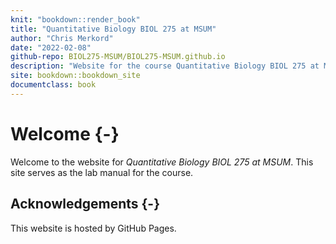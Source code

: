 ```yaml
--- 
knit: "bookdown::render_book"
title: "Quantitative Biology BIOL 275 at MSUM"
author: "Chris Merkord"
date: "2022-02-08"
github-repo: BIOL275-MSUM/BIOL275-MSUM.github.io
description: "Website for the course Quantitative Biology BIOL 275 at MSUM."
site: bookdown::bookdown_site
documentclass: book
---
```


# Welcome {-}

Welcome to the website for *Quantitative Biology BIOL 275 at MSUM*. This site serves as the lab manual for the course.

## Acknowledgements {-}

This website is hosted by GitHub Pages.
